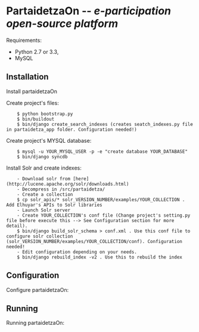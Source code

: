 PartaidetzaOn -- *e-participation open-source platform*
=========================================================

Requirements: 

- Python 2.7 or 3.3, 
- MySQL

Installation
------------

Install partaidetzaOn

Create project's files:

        $ python bootstrap.py
        $ bin/buildout
        $ bin/django create_search_indexes (creates seatch_indexes.py file in partaidetza_app folder. Configuration needed!)

Create project's MYSQL database:

        $ mysql -u YOUR_MYSQL_USER -p -e "create database YOUR_DATABASE"
        $ bin/django syncdb
        
Install Solr and create indexes:

        - Download solr from [here](http://lucene.apache.org/solr/downloads.html)
        - Decompress in /src/partaidetza/
        - Create a collection
        $ cp solr_apis/* solr_VERSION_NUMBER/examples/YOUR_COLLECTION . Add Elhuyar's APIs to Solr libraries
        - Launch Solr server
        - Create YOUR_COLLECTION's conf file (Change project's setting.py file before execute this --> See Configuration section for more detail).
        $ bin/django build_solr_schema > conf.xml . Use this conf file to configure solr collection (solr_VERSION_NUMBER/examples/YOUR_COLLECTION/conf). Configuration needed!
        - Edit configuration depending on your needs.     
        $ bin/django rebuild_index -v2 . Use this to rebuild the index
        
        
Configuration
-------------

Configure partaidetzaOn:


Running
-------

Running partaidetzaOn:
    

